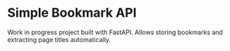 # Simple Bookmark API

Work in progress project built with FastAPI.
Allows storing bookmarks and extracting page titles automatically.
